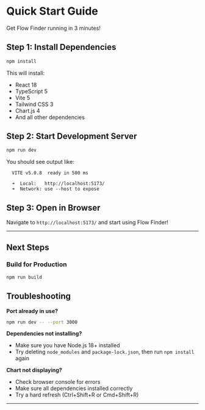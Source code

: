 # Quick Start Guide

Get Flow Finder running in 3 minutes!

## Step 1: Install Dependencies

```bash
npm install
```

This will install:
- React 18
- TypeScript 5
- Vite 5
- Tailwind CSS 3
- Chart.js 4
- And all other dependencies

## Step 2: Start Development Server

```bash
npm run dev
```

You should see output like:
```
  VITE v5.0.8  ready in 500 ms

  ➜  Local:   http://localhost:5173/
  ➜  Network: use --host to expose
```

## Step 3: Open in Browser

Navigate to `http://localhost:5173/` and start using Flow Finder!

---

## Next Steps

### Build for Production

```bash
npm run build
```

## Troubleshooting

**Port already in use?**
```bash
npm run dev -- --port 3000
```

**Dependencies not installing?**
- Make sure you have Node.js 18+ installed
- Try deleting `node_modules` and `package-lock.json`, then run `npm install` again

**Chart not displaying?**
- Check browser console for errors
- Make sure all dependencies installed correctly
- Try a hard refresh (Ctrl+Shift+R or Cmd+Shift+R)

---



